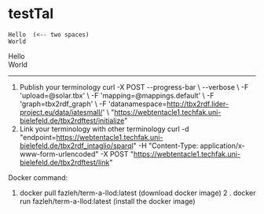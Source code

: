 # testTal
```
Hello  (<-- two spaces)
World
```

Hello  
World

---
1. Publish your terminology
curl -X POST --progress-bar \ --verbose \ -F 'upload=@solar.tbx' \ -F 'mapping=@mappings.default' \ -F 'graph=tbx2rdf_graph' \ -F 'datanamespace=http://tbx2rdf.lider-project.eu/data/iatesmall/' \ "https://webtentacle1.techfak.uni-bielefeld.de/tbx2rdftest/initialize"
2. Link your terminology with other terminology
curl -d "endpoint=https://webtentacle1.techfak.uni-bielefeld.de/tbx2rdf_intaglio/sparql" -H "Content-Type: application/x-www-form-urlencoded" -X POST "https://webtentacle1.techfak.uni-bielefeld.de/tbx2rdftest/link"

Docker command:
1.  docker pull fazleh/term-a-llod:latest (download docker image)
2 . docker run fazleh/term-a-llod:latest (install the docker image)
